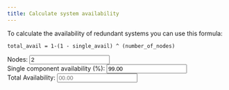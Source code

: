 ```yaml
---
title: Calculate system availability
---
```


To calculate the availability of redundant systems you can
use this formula:

```
total_avail = 1-(1 - single_avail) ^ (number_of_nodes)
```

<form action="">
Nodes: <input type="number" id="nodes" name="nodes" min="0" maxlength="4" value="2" onchange="myCalculation();" /><br/>
Single component availability (%): <input type="number" id="savail" name="savail" min="0" maxlength="10"value="99.00" onchange="myCalculation();" /><br/>
Total Availability: <input name="total" id="total" type="number" maxlength="20" min="0" placeholder="00.00" readonly="true" />
</form>

<script>
function myCalculation() {
var nodes = parseInt(document.getElementById('nodes').value,10);
var sava = parseFloat(document.getElementById('savail').value);
var result = (1-(1-sava/100.0)**(nodes))*100
document.getElementById('total').value = result
}
</script>
